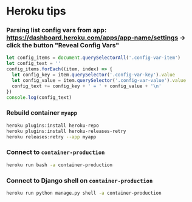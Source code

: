 # Heroku tips

### Parsing list config vars from app: https://dashboard.heroku.com/apps/app-name/settings -> click the button "Reveal Config Vars"
```JavaScript
let config_items = document.querySelectorAll('.config-var-item')
let config_text = ''
config_items.forEach((item, index) => {
  let config_key = item.querySelector('.config-var-key').value
  let config_value = item.querySelector('.config-var-value').value
  config_text += config_key + ' = ' + config_value + '\n'
})
console.log(config_text)
```

### Rebuild container `myapp`
```Bash
heroku plugins:install heroku-repo
heroku plugins:install heroku-releases-retry
heroku releases:retry --app myapp
```

### Connect to `container-production`
```Bash
heroku run bash -a container-production
```

### Connect to Django shell on `container-production`
```Bash
heroku run python manage.py shell -a container-production
```
